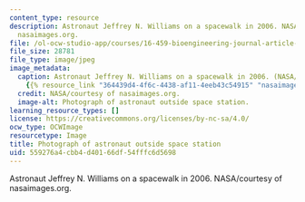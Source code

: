 ```yaml
---
content_type: resource
description: Astronaut Jeffrey N. Williams on a spacewalk in 2006. NASA/courtesy of
  nasaimages.org.
file: /ol-ocw-studio-app/courses/16-459-bioengineering-journal-article-seminar-fall-2011/559276a4cbb4d40166df54fffc6d5698_16-459f11-th.jpg
file_size: 28781
file_type: image/jpeg
image_metadata:
  caption: Astronaut Jeffrey N. Williams on a spacewalk in 2006. (NASA/courtesy of
    {{% resource_link "364439d4-4f6c-4438-af11-4eeb43c54915" "nasaimages.org" %}}.)
  credit: NASA/courtesy of nasaimages.org.
  image-alt: Photograph of astronaut outside space station.
learning_resource_types: []
license: https://creativecommons.org/licenses/by-nc-sa/4.0/
ocw_type: OCWImage
resourcetype: Image
title: Photograph of astronaut outside space station
uid: 559276a4-cbb4-d401-66df-54fffc6d5698
---
```

Astronaut Jeffrey N. Williams on a spacewalk in 2006. NASA/courtesy of nasaimages.org.